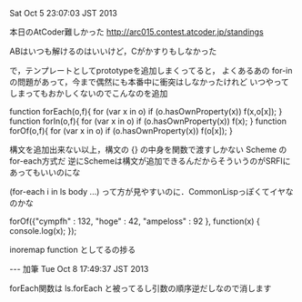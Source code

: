 Sat Oct  5 23:07:03 JST 2013

本日のAtCoder難しかった
http://arc015.contest.atcoder.jp/standings

ABはいつも解けるのはいいけど，Cがかすりもしなかった

で，テンプレートとしてprototypeを追加しまくってると，
よくあるあの for-in の問題があって，今まで偶然にも本番中に衝突はしなかったけれど
いつやってしまってもおかしくないのでこんなのを追加

function forEach(o,f){ for (var x in o) if (o.hasOwnProperty(x)) f(x,o[x]); }
function forIn(o,f){ for (var x in o) if (o.hasOwnProperty(x)) f(x); }
function forOf(o,f){ for (var x in o) if (o.hasOwnProperty(x)) f(o[x]); }

構文を追加出来ない以上，構文の {} の中身を関数で渡すしかない
Scheme の for-each方式だ
逆にSchemeは構文が追加できるんだからそういうのがSRFIにあってもいいのにな

(for-each i in ls
  body ...)
って方が見やすいのに．CommonLispっぽくてイヤなのかな

forOf({"cympfh" : 132, "hoge" : 42, "ampeloss" : 92 }, function(x) {
  console.log(x);
});

inoremap <c-f> function
としてるの捗る

--- 加筆 Tue Oct  8 17:49:37 JST 2013

forEach関数は
ls.forEach
と被ってるし引数の順序逆だしなので消します
